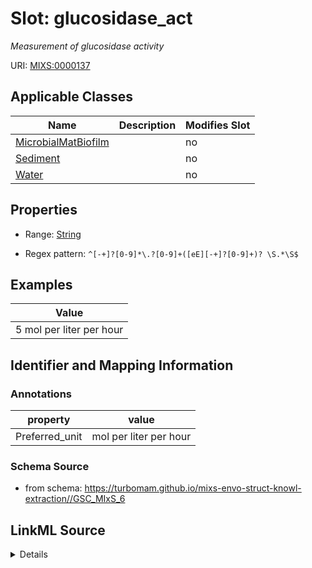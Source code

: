 # Slot: glucosidase_act


_Measurement of glucosidase activity_



URI: [MIXS:0000137](https://w3id.org/mixs/0000137)



<!-- no inheritance hierarchy -->




## Applicable Classes

| Name | Description | Modifies Slot |
| --- | --- | --- |
[MicrobialMatBiofilm](MicrobialMatBiofilm.md) |  |  no  |
[Sediment](Sediment.md) |  |  no  |
[Water](Water.md) |  |  no  |







## Properties

* Range: [String](String.md)

* Regex pattern: `^[-+]?[0-9]*\.?[0-9]+([eE][-+]?[0-9]+)? \S.*\S$`






## Examples

| Value |
| --- |
| 5 mol per liter per hour |

## Identifier and Mapping Information





### Annotations

| property | value |
| --- | --- |
| Preferred_unit | mol per liter per hour |



### Schema Source


* from schema: https://turbomam.github.io/mixs-envo-struct-knowl-extraction//GSC_MIxS_6




## LinkML Source

<details>
```yaml
name: glucosidase_act
annotations:
  Preferred_unit:
    tag: Preferred_unit
    value: mol per liter per hour
description: Measurement of glucosidase activity
title: glucosidase activity
examples:
- value: 5 mol per liter per hour
from_schema: https://turbomam.github.io/mixs-envo-struct-knowl-extraction//GSC_MIxS_6
rank: 1000
slot_uri: MIXS:0000137
multivalued: false
alias: glucosidase_act
domain_of:
- MicrobialMatBiofilm
- Sediment
- Water
range: string
required: false
recommended: false
pattern: ^[-+]?[0-9]*\.?[0-9]+([eE][-+]?[0-9]+)? \S.*\S$

```
</details>